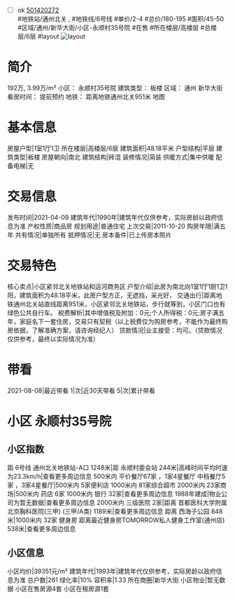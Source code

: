 - [ ] ok [501420272](https://bj.5i5j.com/ershoufang/501420272.html)  
 #地铁站/通州北关 ,  #地铁线/6号线
#单价/2-4 #总价/180-195 #面积/45-50   #区域/通州/新华大街/小区-永顺村35号院 #在售 #所在楼层/高楼层 #总楼层/6层 #layout 
![layout](http://image2a.5i5j.com/bdir/layout/179c6410244c422aac408f21aa8e22cf.jpg_P5.jpg) 
# 简介 
 192万,  3.99万/m² 
小区： 永顺村35号院
建筑类型： 板楼
区域： 通州 新华大街
看房时间： 提前预约
地铁： 距离地铁通州北关951米 地图
# 基本信息 
 房屋户型|1室1厅1卫
所在楼层|高楼层/6层
建筑面积|48.18平米
户型结构|平层
建筑类型|板楼
房屋朝向|南北
建筑结构|砖混
装修情况|简装
供暖方式|集中供暖
配备电梯|无
# 交易信息 
 发布时间|2021-04-09
建筑年代|1990年|建筑年代仅供参考，实际房龄以政府信息为准
产权性质|商品房
规划用途|普通住宅
上次交易|2011-10-20
购房年限|满五年
共有情况|单独所有
抵押情况|无
房本备件|已上传房本照片
# 交易特色 
 核心卖点|小区紧邻北关地铁站和运河商务区
户型介绍|此房为南北向1室1厅1厨1卫1阳，建筑面积为48.18平米，此房户型方正，无遮挡，采光好，
交通出行|距离地铁通州北关站直线距离951米，小区紧邻北关地铁站，步行就等到，小区门口也有绿色公共自行车。
税费解析|其中增值税及附加：0元;个人所得税：0元;房子满五年，家庭名下一套住房，交易只有契税（以上税费仅为购房参考，不能作为最终购房依据，了解准确方案，请咨询经纪人）
贷款情况|业主接受：均可。（贷款情况仅供参考，最终以实际情况为准）
# 带看 
 2021-08-08|最近带看	 1|次|近30天带看	 5|次|累计带看
# 小区 永顺村35号院
## 小区指数 
 距 6号线 通州北关地铁站-A口 1248米|距 永顺村委会站 244米|高峰时间平均时速为23.3km/h|查看更多周边信息
500米内 平价餐厅67家 ，1家4星餐厅
中档餐厅5家 ，3家4星餐厅|500米内 5家便利店
1000米内 81家综合超市
2000米内 23家商场|500米内 药店 6家
1000米内 银行 32家|查看更多周边信息
1988年建成|物业公司为暂无数据|查看更多周边信息
2000米内 三级医院 2家|距离 首都医科大学附属北京胸科医院(三甲) (三甲/A类) 1189米|查看更多周边信息
距离 西海子公园 848米|1000米内 32家 健身房
距离最近健身房TOMORROW私人健身工作室(通州店) 538米|查看更多周边信息
## 小区信息 
 小区均价|39351元/m²
建筑年代|1993年|建筑年代仅供参考，实际房龄以政府信息为准
总户数|261
绿化率|10%
容积率|1.33
所在商圈|新华大街
小区物业|暂无数据
小区在售房源4套
小区在租房源1套
